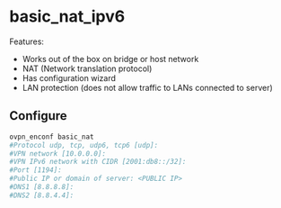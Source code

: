 # basic_nat_ipv6

Features:  

- Works out of the box on bridge or host network
- NAT (Network translation protocol)
- Has configuration wizard
- LAN protection (does not allow traffic to LANs connected to server)

## Configure

``` bash
ovpn_enconf basic_nat
#Protocol udp, tcp, udp6, tcp6 [udp]:
#VPN network [10.0.0.0]:
#VPN IPv6 network with CIDR [2001:db8::/32]:
#Port [1194]:
#Public IP or domain of server: <PUBLIC IP>
#DNS1 [8.8.8.8]:
#DNS2 [8.8.4.4]:
```
